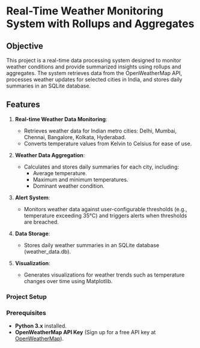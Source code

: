 # Real-Time Weather Monitoring System with Rollups and Aggregates

## Objective

This project is a real-time data processing system designed to monitor weather conditions and provide summarized insights using rollups and aggregates. The system retrieves data from the OpenWeatherMap API, processes weather updates for selected cities in India, and stores daily summaries in an SQLite database.

## **Features**

1. **Real-time Weather Data Monitoring**:
   - Retrieves weather data for Indian metro cities: Delhi, Mumbai, Chennai, Bangalore, Kolkata, Hyderabad.
   -  Converts temperature values from Kelvin to Celsius for ease of use.

2. **Weather Data Aggregation**:
   - Calculates and stores daily summaries for each city, including:
     - Average temperature.
     - Maximum and minimum temperatures.
     - Dominant weather condition.

3. **Alert System**:
   - Monitors weather data against user-configurable thresholds (e.g., temperature exceeding 35°C) and triggers alerts when thresholds are breached.

4. **Data Storage**:
   - Stores daily weather summaries in an SQLite database (weather_data.db).

5. **Visualization**:
   - Generates visualizations for weather trends such as temperature changes over time using Matplotlib.

### **Project Setup**

### **Prerequisites**

- **Python 3.x** installed.
- **OpenWeatherMap API Key** (Sign up for a free API key at [OpenWeatherMap](https://openweathermap.org)).

